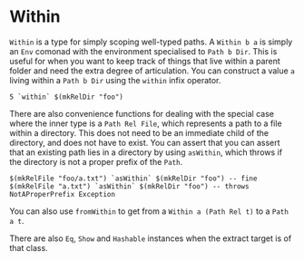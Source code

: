 # Within

`Within` is a type for simply scoping well-typed paths. A `Within b a` is
simply an `Env` comonad with the environment specialised to `Path b Dir`. This
is useful for when you want to keep track of things that live within a parent
folder and need the extra degree of articulation. You can construct a value `a`
living within a `Path b Dir` using the `within` infix operator.

```{.haskell}
5 `within` $(mkRelDir "foo")
```

There are also convenience functions for dealing with the special case where
the inner type is a `Path Rel File`, which represents a path to a file within a
directory. This does not need to be an immediate child of the directory, and
does not have to exist. You can assert that you can assert that an existing
path lies in a directory by using `asWithin`, which throws if the directory is
not a proper prefix of the `Path`.

```{.haskell}
$(mkRelFile "foo/a.txt") `asWithin` $(mkRelDir "foo") -- fine
$(mkRelFile "a.txt") `asWithin` $(mkRelDir "foo") -- throws NotAProperPrefix Exception
```

You can also use `fromWithin` to get from a `Within a (Path Rel t)` to a `Path a t`.

There are also `Eq`, `Show` and `Hashable` instances when the extract target is of
that class.
